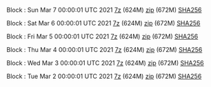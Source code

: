 Block : Sun Mar  7 00:00:01 UTC 2021 [7z](https://transfer.sh/Ji3y0/bootstrap.dat.20210307.7z) (624M) [zip](https://transfer.sh/4FjH9/bootstrap.dat.20210307.zip) (672M) [SHA256](https://transfer.sh/5rqOO/sha256.txt)

Block : Sat Mar  6 00:00:01 UTC 2021 [7z](https://transfer.sh/MIU3k/bootstrap.dat.20210306.7z) (624M) [zip](https://transfer.sh/9BUWQ/bootstrap.dat.20210306.zip) (672M) [SHA256](https://transfer.sh/ExmLu/sha256.txt)

Block : Fri Mar  5 00:00:01 UTC 2021 [7z](https://transfer.sh/14T1by/bootstrap.dat.20210305.7z) (624M) [zip](https://transfer.sh/HCTT1/bootstrap.dat.20210305.zip) (672M) [SHA256](https://transfer.sh/vda1a/sha256.txt)

Block : Thu Mar  4 00:00:01 UTC 2021 [7z](https://transfer.sh/10UWfJ/bootstrap.dat.20210304.7z) (624M) [zip](https://transfer.sh/sVbRS/bootstrap.dat.20210304.zip) (672M) [SHA256](https://transfer.sh/Y2HjC/sha256.txt)

Block : Wed Mar  3 00:00:01 UTC 2021 [7z](https://transfer.sh/FlDc2/bootstrap.dat.20210303.7z) (624M) [zip](https://transfer.sh/FHp0a/bootstrap.dat.20210303.zip) (672M) [SHA256](https://transfer.sh/bmJ0W/sha256.txt)

Block : Tue Mar  2 00:00:01 UTC 2021 [7z](https://transfer.sh/JoX8B/bootstrap.dat.20210302.7z) (624M) [zip](https://transfer.sh/L5weo/bootstrap.dat.20210302.zip) (672M) [SHA256](https://transfer.sh/10AOH4/sha256.txt)
